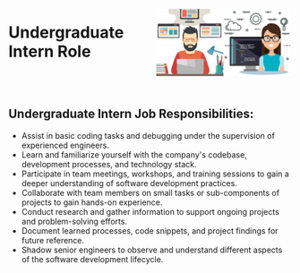 <a href="/Interview-Preparation/level-1.md"><img align="right" width="120" src="/Interview-Preparation/logos/emp02.png"></img></a>
<a href="/Interview-Preparation/level-1.md"><img align="right" width="120" src="/Interview-Preparation/logos/emp01.png"></img></a>

# Undergraduate Intern Role

<br><br>

## Undergraduate Intern Job Responsibilities:
- Assist in basic coding tasks and debugging under the supervision of experienced engineers.
- Learn and familiarize yourself with the company's codebase, development processes, and technology stack.
- Participate in team meetings, workshops, and training sessions to gain a deeper understanding of software development practices.
- Collaborate with team members on small tasks or sub-components of projects to gain hands-on experience.
- Conduct research and gather information to support ongoing projects and problem-solving efforts.
- Document learned processes, code snippets, and project findings for future reference.
- Shadow senior engineers to observe and understand different aspects of the software development lifecycle.
